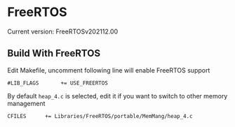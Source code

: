 # FreeRTOS

Current version: FreeRTOSv202112.00

## Build With FreeRTOS

Edit Makefile, uncomment following line will enable FreeRTOS support
```
#LIB_FLAGS       += USE_FREERTOS
```
By default `heap_4.c` is selected, edit it if you want to switch to other memory management
```
CFILES		+= Libraries/FreeRTOS/portable/MemMang/heap_4.c
```

